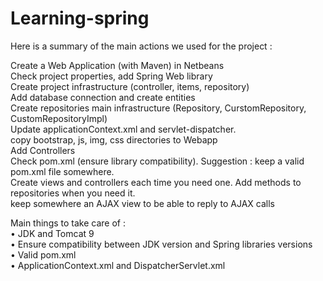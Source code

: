 # Learning-spring

Here is a summary of the main actions we used for the project :  

Create a Web Application (with Maven) in Netbeans  
Check project properties, add Spring Web library  
Create project infrastructure (controller, items, repository)  
Add database connection and create entities  
Create repositories main infrastructure (Repository, CurstomRepository, CustomRepositoryImpl)  
Update applicationContext.xml and servlet-dispatcher.  
copy bootstrap, js, img, css directories to Webapp  
Add Controllers  
Check pom.xml (ensure library compatibility). Suggestion : keep a valid pom.xml file somewhere.  
Create views and controllers each time you need one. Add methods to repositories when you need it.  
keep somewhere an AJAX view to be able to reply to AJAX calls  


Main things to take care of :  
• JDK and Tomcat 9  
• Ensure compatibility between JDK version and Spring libraries versions  
• Valid pom.xml  
• ApplicationContext.xml and DispatcherServlet.xml  